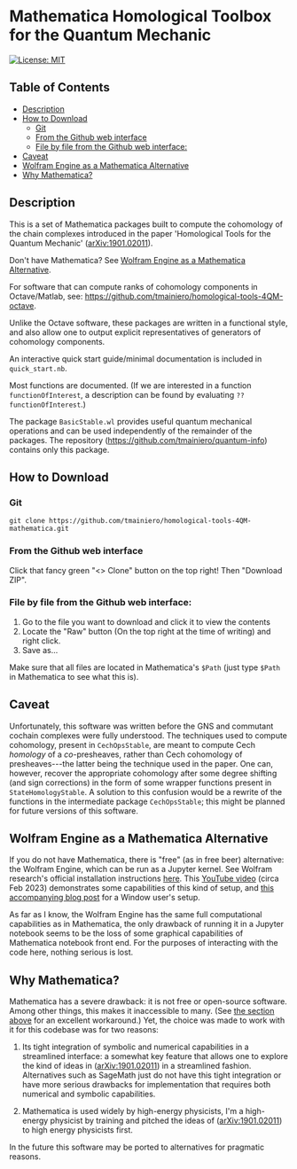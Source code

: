# Mathematica Homological Toolbox for the Quantum Mechanic

[![License: MIT](https://img.shields.io/badge/License-MIT-yellow.svg)](https://opensource.org/licenses/MIT)

## Table of Contents
* [Description](#description)
* [How to Download](#how-to-download)
    + [Git](#git)
    + [From the Github web interface](#from-the-github-web-interface)
    + [File by file from the Github web interface:](#file-by-file-from-the-github-web-interface-)
* [Caveat](#caveat)
* [Wolfram Engine as a Mathematica Alternative](#wolfram-engine-as-a-mathematica-alternative)
* [Why Mathematica?](#why-mathematica)

## Description
This is a set of Mathematica packages built to compute the cohomology of the chain complexes introduced in the paper 'Homological Tools for the Quantum Mechanic' ([arXiv:1901.02011](https://arxiv.org/abs/1901.02011)).

Don't have Mathematica? See [Wolfram Engine as a Mathematica Alternative](#wolfram-engine-as-a-mathematica-alternative).

For software that can compute ranks of cohomology components in Octave/Matlab, see: <https://github.com/tmainiero/homological-tools-4QM-octave>.

Unlike the Octave software, these packages are written in a functional style, and also allow one to output explicit representatives of generators of cohomology components. 

An interactive quick start guide/minimal documentation is included in `quick_start.nb`.

Most functions are documented.  (If we are interested in a function `functionOfInterest`, a description can be found by evaluating `??functionOfInterest`.)

The package `BasicStable.wl` provides useful quantum mechanical operations and can be used independently of the remainder of the packages.
The repository (https://github.com/tmainiero/quantum-info) contains only this package.

## How to Download

### Git

`git clone https://github.com/tmainiero/homological-tools-4QM-mathematica.git`


### From the Github web interface
Click that fancy green "<> Clone" button on the top right!
Then "Download ZIP".


### File by file from the Github web interface:
1. Go to the file you want to download and click it to view the contents
2. Locate the "Raw" button (On the top right at the time of writing) and right click.
3. Save as...

Make sure that all files are located in Mathematica's `$Path` (just type `$Path` in Mathematica to see what this is).

## Caveat
Unfortunately, this software was written before the GNS and commutant cochain complexes were fully understood.  The techniques used to compute cohomology, present in `CechOpsStable`, are meant to compute Cech *homology* of a *co*-presheaves, rather than Cech cohomology of presheaves---the latter being the technique used in the paper.  One can, however, recover the appropriate cohomology after some degree shifting (and sign corrections) in the form of some wrapper functions present in `StateHomologyStable`.  A solution to this confusion would be a rewrite of the functions in the intermediate package `CechOpsStable`; this might be planned for future versions of this software.

## Wolfram Engine as a Mathematica Alternative
If you do not have Mathematica, there is "free" (as in free beer) alternative: the Wolfram Engine, which can be run as a Jupyter kernel.
See Wolfram research's official installation instructions [here](https://github.com/WolframResearch/WolframLanguageForJupyter).
This [YouTube video](https://youtu.be/p0sXuj9lS2k?si=oHdGmbXaINLnhXmz) (circa Feb 2023) demonstrates some capabilities of this kind of setup, and [this accompanying blog post](https://arundquist.wordpress.com/2023/02/23/mathematica-for-free/) for a Window user's setup.

As far as I know, the Wolfram Engine has the same full computational capabilities as in Mathematica, the only drawback of running it in a Jupyter notebook seems to be the loss of some graphical capabilities of Mathematica notebook front end.
For the purposes of interacting with the code here, nothing serious is lost.

## Why Mathematica?
Mathematica has a severe drawback: it is not free or open-source software.
Among other things, this makes it inaccessible to many.
(See [the section above](#wolfram-engine-as-a-mathematica-alternative) for an excellent workaround.)
Yet, the choice was made to work with it for this codebase was for two reasons: 

1. Its tight integration of symbolic and numerical capabilities in a streamlined interface: a somewhat key feature that allows one to explore the kind of ideas in ([arXiv:1901.02011](https://arxiv.org/abs/1901.02011)) in a streamlined fashion.
Alternatives such as SageMath just do not have this tight integration or have more serious drawbacks for implementation that requires both numerical and symbolic capabilities.

2. Mathematica is used widely by high-energy physicists, I'm a high-energy physicist by training and pitched the ideas of ([arXiv:1901.02011](https://arxiv.org/abs/1901.02011)) to high energy physicists first.

In the future this software may be ported to alternatives for pragmatic reasons.

